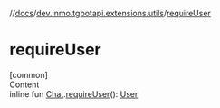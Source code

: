 //[docs](../../index.md)/[dev.inmo.tgbotapi.extensions.utils](index.md)/[requireUser](require-user.md)



# requireUser  
[common]  
Content  
inline fun [Chat](../dev.inmo.tgbotapi.types.chat.abstracts/-chat/index.md).[requireUser](require-user.md)(): [User](../dev.inmo.tgbotapi.types/-user/index.md)  



